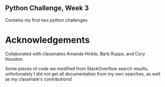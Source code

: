 ## Python Challenge, Week 3
Contains my first two python challenges

# Acknowledgements
Collaborated with classmates Amanda Hinkle, Barb Rupps, and Cory Houston.

Some pieces of code we modified from StackOverflow search results, unfortunately I did not get all documentation from my own searches, as well as my classmate's contributions!
